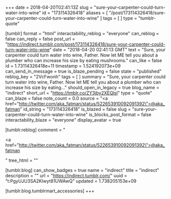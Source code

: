 +++
date = 2018-04-20T02:41:13Z
slug = "sure-your-carpenter-could-turn-water-into-wine"
id = "173114326418"
aliases = [ "/post/173114326418/sure-your-carpenter-could-turn-water-into-wine" ]
tags = [ ]
type = "tumblr-quote"

[tumblr]
format = "html"
interactability_reblog = "everyone"
can_reblog = false
can_reply = false
post_url = "https://indirect.tumblr.com/post/173114326418/sure-your-carpenter-could-turn-water-into-wine"
date = "2018-04-20 02:41:13 GMT"
text = "Sure, your carpenter could turn water into wine, Father. Now let ME tell you about a plumber who can increase his size by eating mushrooms."
can_like = false
id = 1.73114326418e+11
timestamp = 1.524192073e+09
can_send_in_message = true
is_blaze_pending = false
state = "published"
reblog_key = "2VcFwonh"
tags = [ ]
summary = "Sure, your carpenter could turn water into wine, Father. Now let ME tell you about a plumber who can increase his size by eating..."
should_open_in_legacy = true
blog_name = "indirect"
short_url = "https://tmblr.co/ZY3jby2XEQlsI"
type = "quote"
can_blaze = false
note_count = 0.0
source = "<a href=\"http://twitter.com/aka_fatman/status/522653910092091392\">@aka_fatman</a>"
id_string = "173114326418"
is_blazed = false
slug = "sure-your-carpenter-could-turn-water-into-wine"
is_blocks_post_format = false
interactability_blaze = "everyone"
display_avatar = true

[tumblr.reblog]
comment = "<p><a href=\"http://twitter.com/aka_fatman/status/522653910092091392\">@aka_fatman</a></p>"
tree_html = ""

[tumblr.blog]
can_show_badges = true
name = "indirect"
title = "indirect"
description = ""
url = "https://indirect.tumblr.com/"
uuid = "t:PgyUJU3SA2Klwyt81UWAwQ"
updated = 1.738205153e+09

[tumblr.blog.tumblrmart_accessories]
+++
